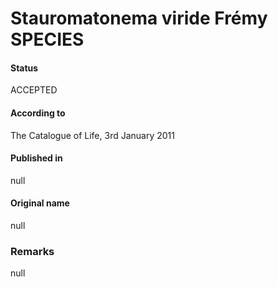 # Stauromatonema viride Frémy SPECIES

#### Status
ACCEPTED

#### According to
The Catalogue of Life, 3rd January 2011

#### Published in
null

#### Original name
null

### Remarks
null